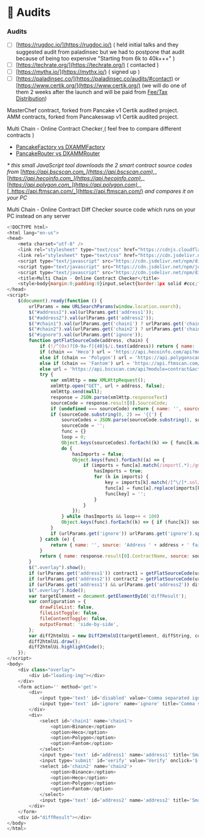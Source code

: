 # 📕 Audits

### Audits

* [ ] [https://rugdoc.io/​](https://rugdoc.io/) \( held initial talks and they suggested audit from paladinsec but we had to postpone that audit because of being too expensive "Starting from 6k to 40k+++"  \)
* [ ] [https://techrate.org/](https://techrate.org/) \( contacted \)
* [ ] [https://mythx.io/](https://mythx.io/) \( signed up \)
* [ ] [https://paladinsec.co/](https://paladinsec.co/audits/#contact) or [https://www.certik.org/](https://www.certik.org/)  \(we will do one of them 2 weeks after the launch and will be paid from [Fee/Tax Distribution](../features/deposit-fee-redistribution.md)\)

MasterChef contract, forked from Pancake v1 Certik audited project.  
AMM contracts, forked from Pancakeswap v1 Certik audited project.

Multi Chain - Online Contract Checker[ ](https://galaxyfinance.one/contractdiffchecker.html?a1=0xBCfCcbde45cE874adCB698cC183deBcF17952812&a2=0xd7581640DBfC558b3f4d729B8f8c60e0122511F8)\( feel free to compare different contracts \)

* [PancakeFactory vs DXAMMFactory](https://galaxyfinance.one/contractdiffchecker.html?ignore=Pancake%2Cpancake%2CCake%2CGalaxy%2Cpragma+solidity.*&chain1=Binance&address1=0xBCfCcbde45cE874adCB698cC183deBcF17952812&chain2=Binance&address2=0xd7581640DBfC558b3f4d729B8f8c60e0122511F8) 
* [PancakeRouter vs DXAMMRouter](https://galaxyfinance.one/contractdiffchecker.html?ignore=Pancake%2CGalaxy%2Cpragma+solidity.*&chain1=Binance&address1=0x05ff2b0db69458a0750badebc4f9e13add608c7f&chain2=Binance&address2=0x3d492a1Cf02112f201721544e13a5e239a5258d9) 

_\* this small JavaScript tool downloads the 2 smart contract source codes from_ [_https://api.bscscan.com_](https://api.bscscan.com)_,_ [_https://api.hecoinfo.com_](https://api.hecoinfo.com)_,_ [_https://api.polygon.com_](https://api.polygon.com)_,_ [_https://api.ftmscan.com/_](https://api.ftmscan.com/) _and compares it on your PC_  
  
Multi Chain - Online Contract Diff Checker source code which runs on your PC instead on any server

```javascript
<!DOCTYPE html>
<html lang="en-us">
<head>
    <meta charset="utf-8" />
    <link rel="stylesheet" type="text/css" href="https://cdnjs.cloudflare.com/ajax/libs/highlight.js/10.7.1/styles/github.min.css" />
    <link rel="stylesheet" type="text/css" href="https://cdn.jsdelivr.net/npm/diff2html/bundles/css/diff2html.min.css" />
    <script type="text/javascript" src="https://cdn.jsdelivr.net/npm/diff2html/bundles/js/diff2html-ui.min.js"></script>
    <script type="text/javascript" src="https://cdn.jsdelivr.net/npm/jquery@3.6.0/dist/jquery.min.js"></script>
    <script type="text/javascript" src="https://cdn.jsdelivr.net/npm/diff@5.0.0/dist/diff.min.js"></script>
    <title>Multi Chain - Online Contract Checker</title>
    <style>body{margin:0;padding:0}input,select{border:1px solid #ccc;font-size:17px;padding:.5em;margin:.1em}#disabled{width:260px}#ignore{width:75%}#address1,#address2{width:35%}#verify{width:70px}#diffResult{clear:both;margin:.1em}#loading-img{background:url(http://preloaders.net/preloaders/360/Velocity.gif) center center no-repeat;height:100%;z-index:20}.overlay{background:#e9e9e9;display:none;position:absolute;top:0;right:0;bottom:0;left:0;opacity:.5}</style>
</head>
<script>
    $(document).ready(function () {
        urlParams = new URLSearchParams(window.location.search);
        $("#address1").val(urlParams.get('address1'));
        $("#address2").val(urlParams.get('address2'));
        $("#chain1").val(urlParams.get('chain1') ? urlParams.get('chain1') : 'Binance');
        $("#chain2").val(urlParams.get('chain2') ? urlParams.get('chain2') : 'Binance');
        $("#ignore").val(urlParams.get('ignore'));
        function getFlatSourceCode(address, chain) {
            if (!/^(0x)?[0-9a-f]{40}$/i.test(address)) return { name: '', source: 'Invalid address: ' + address};
            if (chain == 'Heco') url = 'https://api.hecoinfo.com/api?module=contract&action=getsourcecode&apikey=5G3VJVUHVXCHY4JB1VECKYUMMPZCMXVZH6&address=';
            else if (chain == 'Polygon') url = 'https://api.polygonscan.com/api?module=contract&action=getsourcecode&apikey=WJXAMUTNMUV98I5NQPYM4URY2YK9RIBW25&address=';
            else if (chain == 'Fantom') url = 'https://api.ftmscan.com/api?module=contract&action=getsourcecode&apikey=H78J721C8UY75RIRJPZZ9BXMFJ2J15E2G9&address=';
            else url = 'https://api.bscscan.com/api?module=contract&action=getsourcecode&apikey=E1GZ8ZJZ1G2KC314EPJQQIP8MCAG9X553D&address=';
            try {
                var xmlHttp = new XMLHttpRequest();
                xmlHttp.open("GET", url + address, false);
                xmlHttp.send(null);
                response = JSON.parse(xmlHttp.responseText)
                sourceCode = response.result[0].SourceCode;
                if (undefined === sourceCode) return { name: '', source: 'Address ' + address + ' ' + (undefined === response.result ? 'Failed to get sourcecode' : response.result)};
                if (sourceCode.substring(0, 2) == '{{') {
                    sourceCodes = JSON.parse(sourceCode.substring(1, sourceCode.length - 1)).sources;
                    sourceCode = '';
                    func = {}
                    loop = 0;
                    Object.keys(sourceCodes).forEach((k) => { func[k.match(/[^\/]*.sol/).pop()] = sourceCodes[k].content.replace(/\n/g, '\n'); })
                    do {
                        hasImports = false;
                        Object.keys(func).forEach((a) => {
                            if (imports = func[a].match(/import(.*);/gm)) {
                                hasImports = true;
                                for (k in imports) {
                                    key = imports[k].match(/[^\/]*.sol/).pop();
                                    func[a] = func[a].replace(imports[k], func[key])
                                    func[key] = '';
                                }
                            }
                        });
                    } while (hasImports && loop++ < 100)
                    Object.keys(func).forEach((k) => { if (func[k]) sourceCode = func[k]; })
                }
                if (urlParams.get('ignore')) urlParams.get('ignore').split(',').map(function (e) { sourceCode = sourceCode.replace(new RegExp(e, 'gm'), ''); })
            } catch (e) {
                return { name: '', source: 'Address ' + address + ' failed to get sourcecode.' + e};
            }
            return { name: response.result[0].ContractName, source: sourceCode.replace(/\r+/g, '\n').replace(/\n{2,}/g, '\n').trim() };
        }
        $(".overlay").show();
        if (urlParams.get('address1')) contract1 = getFlatSourceCode(urlParams.get('address1'), urlParams.get('chain1'));
        if (urlParams.get('address2')) contract2 = getFlatSourceCode(urlParams.get('address2'), urlParams.get('chain2'));
        if (urlParams.get('address1') && urlParams.get('address2')) diffString = Diff.createTwoFilesPatch(contract1.name, contract2.name, contract1.source, contract2.source);
        $(".overlay").hide();
        var targetElement = document.getElementById('diffResult');
        var configuration = {
            drawFileList: false,
            fileListToggle: false,
            fileContentToggle: false,
            outputFormat: 'side-by-side',
        };
        var diff2htmlUi = new Diff2HtmlUI(targetElement, diffString, configuration);
        diff2htmlUi.draw();
        diff2htmlUi.highlightCode();
    });
</script>
<body>
    <div class="overlay">
        <div id="loading-img"></div>
    </div>
    <form action='' method='get'>
        <div>
            <input type='text' id='disabled' value='Comma separated ignored words' disabled>
            <input type='text' id='ignore' name='ignore' title='Comma separated ignored words' placeholder='Comma separated ignored words'>
        </div>
        <div>
            <select id='chain1' name='chain1'>
                <option>Binance</option>
                <option>Heco</option>
                <option>Polygon</option>
                <option>Fantom</option>
            </select>
            <input type='text' id='address1' name='address1' title='Smart contract address' placeholder='Smart contract address'>
            <input type='submit' id='verify' value='Verify' onclick='$(".overlay").show();'>
            <select id='chain2' name='chain2'>
                <option>Binance</option>
                <option>Heco</option>
                <option>Polygon</option>
                <option>Fantom</option>
            </select>
            <input type='text' id='address2' name='address2' title='Smart contract address' placeholder='Smart contract address'>
        </div>
    </form>
    <div id="diffResult"></div>
</body>
</html>
```

  
      


